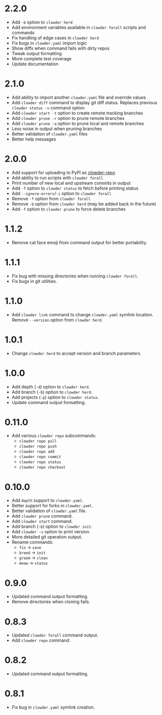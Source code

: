 # 2.2.0

- Add `-b` option to `clowder herd`
- Add environment variables available in `clowder forall` scripts and commands
- Fix handling of edge cases in `clowder herd`
- Fix bugs in `clowder.yaml` import logic
- Show diffs when command fails with dirty repos
- Tweak output formatting
- More complete test coverage
- Update documentation

# 2.1.0

- Add ability to import another `clowder.yaml` file and override values
- Add `clowder diff` command to display git diff status. Replaces previous `clowder status -v` command option
- Add `clowder start -t` option to create remote tracking branches
- Add `clowder prune -r` option to prune remote branches
- Add `clowder prune -a` option to prune local and remote branches
- Less noise in output when pruning branches
- Better validation of `clowder.yaml` files
- Better help messages

# 2.0.0

- Add support for uploading to PyPI as [clowder-repo](https://pypi.python.org/pypi/clowder-repo)
- Add ability to run scripts with `clowder forall`
- Print number of new local and upstream commits in output
- Add `-f` option to `clowder status` to fetch before printing status
- Add `--ignore-errors`/`-i` option to `clowder forall`
- Remove `-f` option from `clowder forall`
- Remove `-b` option from `clowder herd` (may be added back in the future)
- Add `-f` option to `clowder prune` to force delete branches

# 1.1.2

- Remove cat face emoji from command output for better portability.

# 1.1.1

- Fix bug with missing directories when running `clowder forall`.
- Fix bugs in git utilities.

# 1.1.0

- Add `clowder link` command to change `clowder.yaml` symlink location. Remove `--version` option from `clowder herd`.

# 1.0.1

- Change `clowder herd` to accept version and branch parameters.

# 1.0.0

- Add depth (`-d`) option to `clowder herd`.
- Add branch (`-b`) option to `clowder herd`.
- Add projects (`-p`) option to `clowder status`.
- Update command output formatting.

# 0.11.0

- Add various `clowder repo` subcommands:
  - `clowder repo pull`
  - `clowder repo push`
  - `clowder repo add`
  - `clowder repo commit`
  - `clowder repo status`
  - `clowder repo checkout`

# 0.10.0

- Add `depth` support to `clowder.yaml`.
- Better support for forks in `clowder.yaml`.
- Better validation of `clowder.yaml` file.
- Add `clowder prune` command.
- Add `clowder start` command.
- Add branch (`-b`) option to `clowder init`.
- Add `clowder -v` option to print version.
- More detailed git operation output.
- Rename commands:
  - `fix` -> `save`
  - `breed` -> `init`
  - `groom` -> `clean`
  - `meow` -> `status`

# 0.9.0

- Updated command output formatting.
- Remove directories when cloning fails.

# 0.8.3

- Updated `clowder forall` command output.
- Add `clowder repo` command.

# 0.8.2

- Updated command output formatting.

# 0.8.1

- Fix bug in `clowder.yaml` symlink creation.
